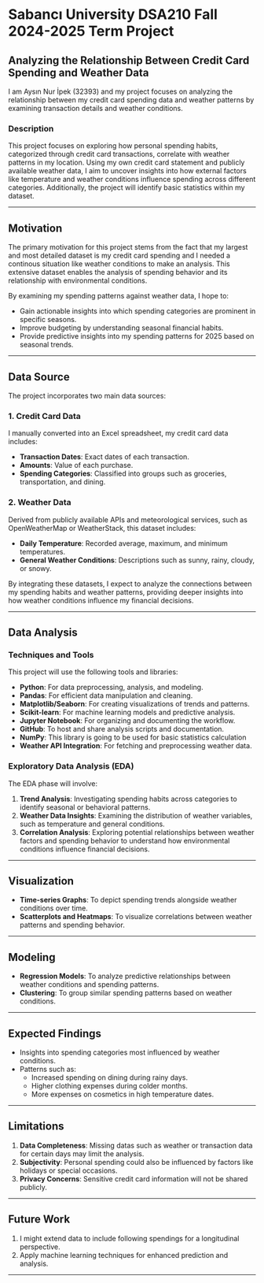 # Sabancı University DSA210 Fall 2024-2025 Term Project  
## Analyzing the Relationship Between Credit Card Spending and Weather Data  
I am Aysın Nur İpek (32393) and my project focuses on analyzing the relationship between my credit card spending data and weather patterns by examining transaction details and weather conditions.
### Description  
This project focuses on exploring how personal spending habits, categorized through credit card transactions, correlate with weather patterns in my location. Using my own credit card statement and publicly available weather data, I aim to uncover insights into how external factors like temperature and weather conditions influence spending across different categories. Additionally, the project will identify basic statistics within my dataset.  

---

## Motivation  
The primary motivation for this project stems from the fact that my largest and most detailed dataset is my credit card spending and I needed a continous situation like weather conditions to make an analysis. This extensive dataset enables the analysis of spending behavior and its relationship with environmental conditions.  

By examining my spending patterns against weather data, I hope to:  
- Gain actionable insights into which spending categories are prominent in specific seasons.  
- Improve budgeting by understanding seasonal financial habits.  
- Provide predictive insights into my spending patterns for 2025 based on seasonal trends.  

---

## Data Source  
The project incorporates two main data sources:  

### 1. Credit Card Data  
I manually converted into an Excel spreadsheet, my credit card data includes:  
- **Transaction Dates**: Exact dates of each transaction.  
- **Amounts**: Value of each purchase.  
- **Spending Categories**: Classified into groups such as groceries, transportation, and dining.  

### 2. Weather Data  
Derived from publicly available APIs and meteorological services, such as OpenWeatherMap or WeatherStack, this dataset includes:  
- **Daily Temperature**: Recorded average, maximum, and minimum temperatures.  
- **General Weather Conditions**: Descriptions such as sunny, rainy, cloudy, or snowy.  

By integrating these datasets, I expect to analyze the connections between my spending habits and weather patterns, providing deeper insights into how weather conditions influence my financial decisions.  

---

## Data Analysis  

### Techniques and Tools  
This project will use the following tools and libraries:  
- **Python**: For data preprocessing, analysis, and modeling.  
- **Pandas**: For efficient data manipulation and cleaning.  
- **Matplotlib/Seaborn**: For creating visualizations of trends and patterns.  
- **Scikit-learn**: For machine learning models and predictive analysis.  
- **Jupyter Notebook**: For organizing and documenting the workflow.  
- **GitHub**: To host and share analysis scripts and documentation.
- **NumPy**: This library is going to be used for basic statistics calculation 
- **Weather API Integration**: For fetching and preprocessing weather data.  

### Exploratory Data Analysis (EDA)  
The EDA phase will involve:  
1. **Trend Analysis**: Investigating spending habits across categories to identify seasonal or behavioral patterns.  
2. **Weather Data Insights**: Examining the distribution of weather variables, such as temperature and general conditions.  
3. **Correlation Analysis**: Exploring potential relationships between weather factors and spending behavior to understand how environmental conditions influence financial decisions.  

---

## Visualization  

- **Time-series Graphs**: To depict spending trends alongside weather conditions over time.  
- **Scatterplots and Heatmaps**: To visualize correlations between weather patterns and spending behavior.  

---

## Modeling  

- **Regression Models**: To analyze predictive relationships between weather conditions and spending patterns.  
- **Clustering**: To group similar spending patterns based on weather conditions.  

---

## Expected Findings  

- Insights into spending categories most influenced by weather conditions.  
- Patterns such as:  
  - Increased spending on dining during rainy days.  
  - Higher clothing expenses during colder months.
  - More expenses on cosmetics in high temperature dates.
      

---

## Limitations  

1. **Data Completeness**: Missing datas such as weather or transaction data for certain days may limit the analysis.  
2. **Subjectivity**: Personal spending could also be influenced by factors like holidays or special occasions.  
3. **Privacy Concerns**: Sensitive credit card information will not be shared publicly.  

---

## Future Work  

1. I might extend data to include following spendings for a longitudinal perspective.    
2. Apply machine learning techniques for enhanced prediction and analysis.  
  

---

